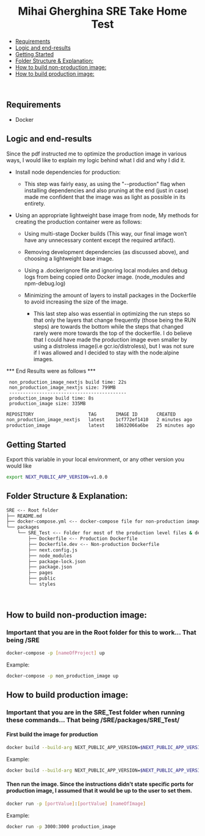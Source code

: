 <p align="center">
  <h1 align="center">
  Mihai Gherghina SRE Take Home Test
  </h1>
</p>

- [Requirements](#requirements)
- [Logic and end-results](#logic-and-end-results)
- [Getting Started](#getting-started)
- [Folder Structure & Explanation:](#folder-structure--explanation)
- [How to build non-production image:](#how-to-build-non-production-image)
- [How to build production image:](#how-to-build-production-image)
<br/>

## Requirements 

- Docker

## Logic and end-results

Since the pdf instructed me to optimize the production image in various ways, I would like to explain my logic behind what I did and why I did it.
    
* Install node dependencies for production:
  * This step was fairly easy, as using the "--production" flag when installing dependencies and also pruning at the end (just in case) 
          made me confident that the image was as light as possible in its entirety.
        
* Using an appropriate lightweight base image from node, My methods for creating the production container were as follows:

     * Using multi-stage Docker builds (This way, our final image won’t have any unnecessary content except the required artifact).
     
     * Removing development dependencies (as discussed above), and choosing a lightweight base image.  

     * Using a .dockerignore file and ignoring local modules and debug logs from being copied onto Docker image.  (node_modules and npm-debug.log)
    
     * Minimizing the amount of layers to install packages in the Dockerfile to avoid increasing the size of the image.
         * This last step also was essential in optimizing the run steps so that only the layers that change frequently (those being the RUN steps) are towards the bottom while the steps that changed rarely were more towards the top of the dockerfile. I do believe that I could have made the production image even smaller by using a distroless image(i.e gcr.io/distroless), but I was not sure if I was allowed and I decided to stay with the node:alpine images.  

*** End Results were as follows ***
    
     non_production_image_nextjs build time: 22s
     non_production_image_nextjs size: 799MB
     -------------------------------------------
     production_image build time: 8s
     production_image size: 335MB

```bash
REPOSITORY                    TAG       IMAGE ID       CREATED          SIZE
non_production_image_nextjs   latest    1cf772ef1410   2 minutes ago    779MB
production_image              latest    18632066a6be   25 minutes ago   335MB
```


## Getting Started

Export this variable in your local environment, or any other version you would like 

```bash
export NEXT_PUBLIC_APP_VERSION=v1.0.0
```


## Folder Structure & Explanation:
```bash
SRE <-- Root folder 
├── README.md
├── docker-compose.yml <-- docker-compose file for non-production image
└── packages
    └── SRE_Test <-- Folder for most of the production level files & deps
        ├── Dockerfile <-- Production Dockerfile
        ├── Dockerfile.dev <-- Non-production Dockerfile
        ├── next.config.js
        ├── node_modules
        ├── package-lock.json
        ├── package.json
        ├── pages
        ├── public
        └── styles
```
<br/>

## How to build non-production image:
### Important that you are in the Root folder for this to work... That being /SRE ###

```bash
docker-compose -p [nameOfProject] up
```
Example:
```bash
docker-compose -p non_production_image up
```

## How to build production image:
### Important that you are in the SRE_Test folder when running these commands... That being /SRE/packages/SRE_Test/ ###

#### First build the image for production
```bash
docker build --build-arg NEXT_PUBLIC_APP_VERSION=$NEXT_PUBLIC_APP_VERSION -f Dockerfile -t [nameOfImage] .
```

Example:
```bash
docker build --build-arg NEXT_PUBLIC_APP_VERSION=$NEXT_PUBLIC_APP_VERSION -f Dockerfile -t production_image .
```

#### Then run the image. Since the instructions didn't state specific ports for production image, I assumed that it would be up to the user to set them.
```bash
docker run -p [portValue]:[portValue] [nameOfImage] 
```

Example:
```bash
docker run -p 3000:3000 production_image 
```
